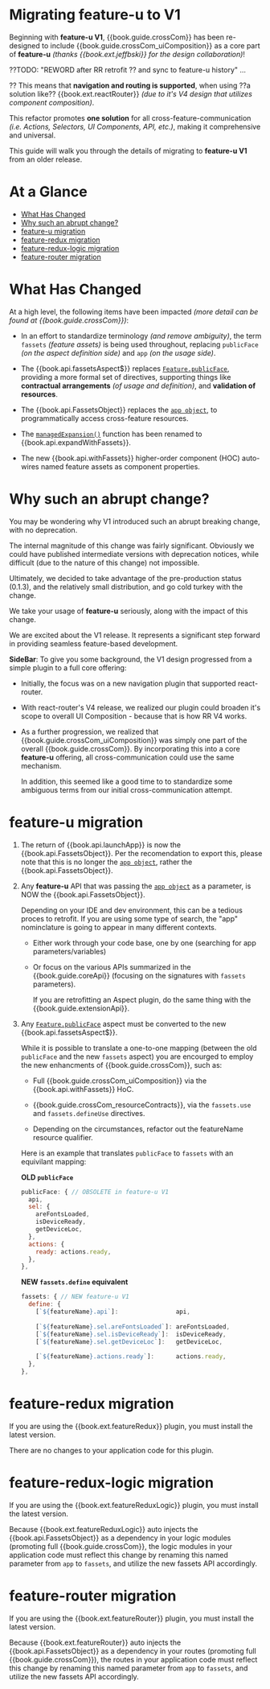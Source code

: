 # Migrating feature-u to V1

<!-- 
     NOTE: We know this document will ONLY be served within it's specific versioned dir/ (or cur/).
           Therefore, we can refer to any "current" content with the gitbook links.
           References to older versions use the MarkDown links to versioned docs.
-->



Beginning with **feature-u V1**, {{book.guide.crossCom}} has been
re-designed to include {{book.guide.crossCom_uiComposition}} as a core
part of **feature-u** _(thanks {{book.ext.jeffbski}} for the design
collaboration)_!

??TODO: "REWORD after RR retrofit ?? and sync to feature-u history" ... 

?? This means that **navigation and routing is supported**, when using
??a solution like??  {{book.ext.reactRouter}} _(due to it's V4 design that
utilizes component composition)_.

This refactor promotes **one solution** for all
cross-feature-communication _(i.e. Actions, Selectors, UI Components,
API, etc.)_, making it comprehensive and universal.

This guide will walk you through the details of migrating to
**feature-u V1** from an older release.

# At a Glance

- [What Has Changed](#what-has-changed)
- [Why such an abrupt change?](#why-such-an-abrupt-change)
- [feature-u migration](#feature-u-migration)
- [feature-redux migration](#feature-redux-migration)
- [feature-redux-logic migration](#feature-redux-logic-migration)
- [feature-router migration](#feature-router-migration)


# What Has Changed

At a high level, the following items have been impacted _(more detail
can be found at {{book.guide.crossCom}})_:

- In an effort to standardize terminology _(and remove ambiguity)_,
  the term `fassets` _(feature assets)_ is being used throughout,
  replacing `publicFace` _(on the aspect definition side)_ and `app`
  _(on the usage side)_.

- The {{book.api.fassetsAspect$}} replaces [`Feature.publicFace`],
  providing a more formal set of directives, supporting things like
  **contractual arrangements** _(of usage and definition)_, and
  **validation of resources**.

- The {{book.api.FassetsObject}} replaces the [`app object`], to
  programmatically access cross-feature resources.

- The [`managedExpansion()`] function has been renamed to
  {{book.api.expandWithFassets}}.

- The new {{book.api.withFassets}} higher-order component (HOC)
  auto-wires named feature assets as component properties.


# Why such an abrupt change?

You may be wondering why V1 introduced such an abrupt breaking change,
with no deprecation.

The internal magnitude of this change was fairly significant.
Obviously we could have published intermediate versions with
deprecation notices, while difficult (due to the nature of this
change) not impossible.

Ultimately, we decided to take advantage of the pre-production status
(0.1.3), and the relatively small distribution, and go cold turkey
with the change.

We take your usage of **feature-u** seriously, along with the impact
of this change.

We are excited about the V1 release.  It represents a significant step
forward in providing seamless feature-based development.

**SideBar**: To give you some background, the V1 design progressed
from a simple plugin to a full core offering:

- Initially, the focus was on a new navigation plugin that supported
  react-router.

- With react-router's V4 release, we realized our plugin could broaden
  it's scope to overall UI Composition - because that is how RR V4
  works.

- As a further progression, we realized that
  {{book.guide.crossCom_uiComposition}} was simply one part of the
  overall {{book.guide.crossCom}}.  By incorporating this into a core
  **feature-u** offering, all cross-communication could use the same
  mechanism.

  In addition, this seemed like a good time to to standardize some
  ambiguous terms from our initial cross-communication attempt.



# feature-u migration

1. The return of {{book.api.launchApp}} is now the
   {{book.api.FassetsObject}}.  Per the recomendation to export this,
   please note that this is no longer the [`app object`], rather the
   {{book.api.FassetsObject}}.

2. Any **feature-u** API that was passing the [`app object`] as a
   parameter, is NOW the {{book.api.FassetsObject}}.

   Depending on your IDE and dev environment, this can be a tedious
   proces to retrofit.  If you are using some type of search, the
   "app" nominclature is going to appear in many different contexts.

   - Either work through your code base, one by one (searching for app
     parameters/variables)

   - Or focus on the various APIs summarized in the {{book.guide.coreApi}}
     (focusing on the signatures with `fassets` parameters).

     If you are retrofitting an Aspect plugin, do the same thing with
     the {{book.guide.extensionApi}}.

3. Any [`Feature.publicFace`] aspect must be converted to the new
   {{book.api.fassetsAspect$}}.

   While it is possible to translate a one-to-one mapping (between the
   old `publicFace` and the new `fassets` aspect) you are encourged to
   employ the new enhancments of {{book.guide.crossCom}}, such as:

   - Full {{book.guide.crossCom_uiComposition}} via the
     {{book.api.withFassets}} HoC.

   - {{book.guide.crossCom_resourceContracts}}, via the `fassets.use`
     and `fassets.defineUse` directives.

   - Depending on the circumstances, refactor out the featureName
     resource qualifier.

   Here is an example that translates `publicFace` to `fassets` with
   an equivilant mapping:


   **OLD `publicFace`**
   ```js
   publicFace: { // OBSOLETE in feature-u V1
     api,
     sel: {
       areFontsLoaded,
       isDeviceReady,
       getDeviceLoc,
     },
     actions: {
       ready: actions.ready,
     },
   },
   ```

   <!--- GEEZE: There is something about the following code snippet that is causing gitbook to go to hell
         ... I have tried 1 hr of combinations with NO LUCK
         ... The only thing I can do to fix is a DOUBLE-BLANK line (just before OLD)
             WHICH breaks the indentation of bullet 3, but it is the only thing that half way works!!
         ---> 
   **NEW `fassets.define` equivalent**
   ```js
   fassets: { // NEW feature-u V1
     define: {
       [`${featureName}.api`]:                api,
     
       [`${featureName}.sel.areFontsLoaded`]: areFontsLoaded,
       [`${featureName}.sel.isDeviceReady`]:  isDeviceReady,
       [`${featureName}.sel.getDeviceLoc`]:   getDeviceLoc,
     
       [`${featureName}.actions.ready`]:      actions.ready,
     },
   },
   ```


# feature-redux migration

If you are using the {{book.ext.featureRedux}} plugin, you must
install the latest version.

There are no changes to your application code for this plugin.


# feature-redux-logic migration

If you are using the {{book.ext.featureReduxLogic}} plugin, you must
install the latest version.

Because {{book.ext.featureReduxLogic}} auto injects the
{{book.api.FassetsObject}} as a dependency in your logic modules
(promoting full {{book.guide.crossCom}}, the logic modules in your
application code must reflect this change by renaming this named
parameter from `app` to `fassets`, and utilize the new fassets API
accordingly.



# feature-router migration

If you are using the {{book.ext.featureRouter}} plugin, you must
install the latest version.

Because {{book.ext.featureRouter}} auto injects the
{{book.api.FassetsObject}} as a dependency in your routes (promoting
full {{book.guide.crossCom}}), the routes in your application code
must reflect this change by renaming this named parameter from `app`
to `fassets`, and utilize the new fassets API accordingly.


<!--- *** REFERENCE LINKS to OBSOLETE items (found only in older versions) ... see note at top *** ---> 

[`Feature.publicFace`]:  https://feature-u.js.org/0.1.3/crossCommunication.html#publicface-and-the-app-object
[`app object`]:          https://feature-u.js.org/0.1.3/api.html#App
[`managedExpansion()`]:  https://feature-u.js.org/0.1.3/api.html#managedExpansion
